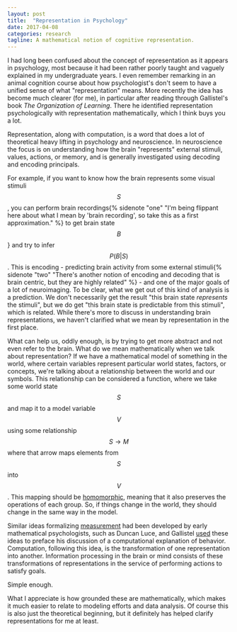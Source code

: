 ```yaml
---
layout: post
title:  "Representation in Psychology"
date: 2017-04-08
categories: research
tagline: A mathematical notion of cognitive representation.
---
```


I had long been confused about the concept of representation as it appears in psychology, most because it had been rather poorly taught and vaguely explained in my undergraduate years. I even remember remarking in an animal cognition course about how psychologist's don't seem to have a unified sense of what "representation" means. More recently the idea has become much clearer (for me), in particular after reading through Gallistel's book *The Organization of Learning*. There he identified representation psychologically with representation mathematically, which I think buys you a lot.

Representation, along with computation, is a word that does a lot of theoretical heavy lifting in psychology and neuroscience. In neuroscience the focus is on understanding how the brain "represents" external stimuli, values, actions, or memory, and is generally investigated using decoding and encoding principals.

For example, if you want to know how the brain represents some visual stimuli $$ S $$, you can perform brain recordings{% sidenote "one" "I'm being flippant here about what I mean by 'brain recording', so take this as a first approximation." %} to get brain state $$ B $$} and try to infer $$ P(B | S) $$. This is encoding - predicting brain activity from some external stimuli{% sidenote "two" "There's another notion of encoding and decoding that is brain centric, but they are highly related" %} - and one of the major goals of a lot of neuroimaging. To be clear, what we get out of this kind of analysis is a prediction. We don't necessarily get the result "this brain state *represents* the stimuli", but we do get "this brain state is predictable from this stimuli", which is related. While there's more to discuss in understanding brain representations, we haven't clarified what we mean by representation in the first place.

What can help us, oddly enough, is by trying to get more abstract and not even refer to the brain. What do we mean mathematically when we talk about representation? If we have a mathematical model of something in the world, where certain variables represent particular world states, factors, or concepts, we're talking about a relationship between the world and our symbols. This relationship can be considered a function, where we take some world state $$ S $$ and map it to a model variable $$ V $$ using some relationship $$ S \rightarrow M $$ where that arrow maps elements from $$ S $$ into $$ V $$. This mapping should be [homomorphic](https://en.wikipedia.org/wiki/Homomorphism), meaning that it also preserves the operations of each group. So, if things change in the world, they should change in the same way in the model.

Similar ideas formalizing [measurement](http://suppes-corpus.stanford.edu/articles/mpm/382.pdf) had been developed by early mathematical psychologists, such as Duncan Luce, and Gallistel [used](http://www.annualreviews.org/doi/abs/10.1146/annurev.ps.40.020189.001103?journalCode=psych) these ideas to preface his discussion of a computational explanation of behavior. Computation, following this idea, is the transformation of one representation into another. Information processing in the brain or mind consists of these transformations of representations in the service of performing actions to satisfy goals.

Simple enough.

What I appreciate is how grounded these are mathematically, which makes it much easier to relate to modeling efforts and data analysis. Of course this is also just the theoretical beginning, but it definitely has helped clarify representations for me at least.
